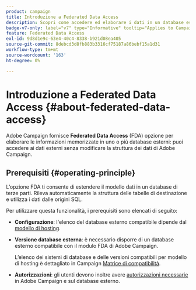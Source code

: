 ```yaml
---
product: campaign
title: Introduzione a Federated Data Access
description: Scopri come accedere ed elaborare i dati in un database esterno
badge-v7-only: label="v7" type="Informative" tooltip="Applies to Campaign Classic v7 only"
feature: Federated Data Access
exl-id: 9d8d1e9c-63e4-40c4-8338-b921d08ea405
source-git-commit: 8debcd3d8fb883b3316cf75187a86bebf15a1d31
workflow-type: tm+mt
source-wordcount: '163'
ht-degree: 0%

---
```


# Introduzione a Federated Data Access {#about-federated-data-access}



Adobe Campaign fornisce **Federated Data Access** (FDA) opzione per elaborare le informazioni memorizzate in uno o più database esterni: puoi accedere ai dati esterni senza modificare la struttura dei dati di Adobe Campaign.

## Prerequisiti {#operating-principle}

L’opzione FDA ti consente di estendere il modello dati in un database di terze parti. Rileva automaticamente la struttura delle tabelle di destinazione e utilizza i dati dalle origini SQL.

Per utilizzare questa funzionalità, i prerequisiti sono elencati di seguito:

* **Configurazione**: l&#39;elenco del database esterno compatibile dipende dal [modello di hosting](../../installation/using/hosting-models.md).
* **Versione database esterna**: è necessario disporre di un database esterno compatibile con il modulo FDA di Adobe Campaign.

   L’elenco dei sistemi di database e delle versioni compatibili per modello di hosting è dettagliato in Campaign [Matrice di compatibilità](../../rn/using/compatibility-matrix.md#FederatedDataAccessFDA).

* **Autorizzazioni**: gli utenti devono inoltre avere [autorizzazioni necessarie](../../installation/using/remote-database-access-rights.md) in Adobe Campaign e sul database esterno.

